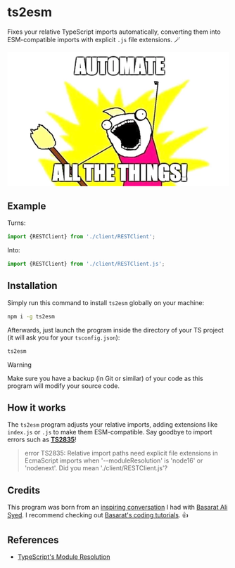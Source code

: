 # ts2esm

Fixes your relative TypeScript imports automatically, converting them into ESM-compatible imports with explicit `.js` file extensions. 🪄

![Automate all the things](./automate.webp)

## Example

Turns:

```ts
import {RESTClient} from './client/RESTClient';
```

Into:

```ts
import {RESTClient} from './client/RESTClient.js';
```

## Installation

Simply run this command to install `ts2esm` globally on your machine:

```bash
npm i -g ts2esm
```

Afterwards, just launch the program inside the directory of your TS project (it will ask you for your `tsconfig.json`):

```bash
ts2esm
```

> [!WARNING]  
> Make sure you have a backup (in Git or similar) of your code as this program will modify your source code.

## How it works

The `ts2esm` program adjusts your relative imports, adding extensions like `index.js` or `.js` to make them ESM-compatible. Say goodbye to import errors such as [**TS2835**](https://typescript.tv/errors/#ts2835)!

> error TS2835: Relative import paths need explicit file extensions in EcmaScript imports when '--moduleResolution' is 'node16' or 'nodenext'. Did you mean './client/RESTClient.js'?

## Credits

This program was born from an [inspiring conversation](https://twitter.com/bennycode/status/1693362836695585084) I had with [Basarat Ali Syed](https://twitter.com/basarat). I recommend checking out [Basarat's coding tutorials](https://www.youtube.com/@basarat). 👍

## References

- [TypeScript's Module Resolution](https://www.typescriptlang.org/docs/handbook/modules/theory.html#module-resolution-is-host-defined)
